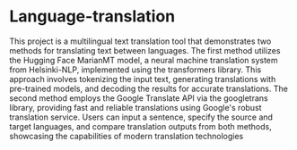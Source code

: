 # Language-translation
This project is a multilingual text translation tool that demonstrates two methods for translating text between languages. The first method utilizes the Hugging Face MarianMT model, a neural machine translation system from Helsinki-NLP, implemented using the transformers library. This approach involves tokenizing the input text, generating translations with pre-trained models, and decoding the results for accurate translations. The second method employs the Google Translate API via the googletrans library, providing fast and reliable translations using Google's robust translation service. Users can input a sentence, specify the source and target languages, and compare translation outputs from both methods, showcasing the capabilities of modern translation technologies
